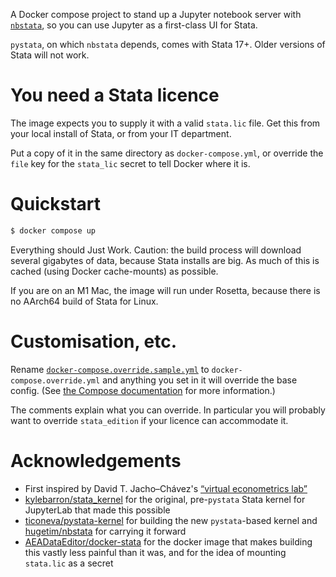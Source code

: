 A Docker compose project to stand up a Jupyter notebook server with [`nbstata`][nbs], so you can use Jupyter as a first-class UI for Stata.

[nbs]: https://github.com/hugetim/nbstata

`pystata`, on which `nbstata` depends, comes with Stata 17+. Older versions of Stata will not work.

# You need a Stata licence

The image expects you to supply it with a valid `stata.lic` file. Get this from your local install of Stata, or from your IT department.

Put a copy of it in the same directory as `docker-compose.yml`, or override the `file` key for the `stata_lic` secret to tell Docker where it is.

# Quickstart

```bash
$ docker compose up
```

Everything should Just Work. Caution: the build process will download several gigabytes of data, because Stata installs are big. As much of this is cached (using Docker cache-mounts) as possible.

If you are on an M1 Mac, the image will run under Rosetta, because there is no AArch64 build of Stata for Linux.

# Customisation, etc.

Rename [`docker-compose.override.sample.yml`][ov] to `docker-compose.override.yml` and anything you set in it will override the base config. (See [the Compose documentation][docs] for more information.)

[ov]: docker-compose.override.sample.yml
[docs]: https://docs.docker.com/compose/extends/#multiple-compose-files

The comments explain what you can override. In particular you will probably want to override `stata_edition` if your licence can accommodate it.

# Acknowledgements

- First inspired by David T. Jacho–Chávez's [“virtual econometrics lab”][vel]
- [kylebarron/stata_kernel][s_k] for the original, pre-`pystata` Stata kernel
  for JupyterLab that made this possible
- [ticoneva/pystata-kernel][psk] for building the new `pystata`-based kernel 
  and [hugetim/nbstata][nbs] for carrying it forward
- [AEADataEditor/docker-stata][aea] for the docker image that makes building 
  this vastly less painful than it was, and for the idea of mounting 
  `stata.lic` as a secret

[vel]: https://docs-jupyter.davidjachochavez.org/
[s_k]: https://github.com/kylebarron/stata_kernel/
[psk]: https://github.com/ticoneva/pystata-kernel/
[nbs]: https://github.com/hugetim/nbstata/
[aea]: https://github.com/AEADataEditor/docker-stata

